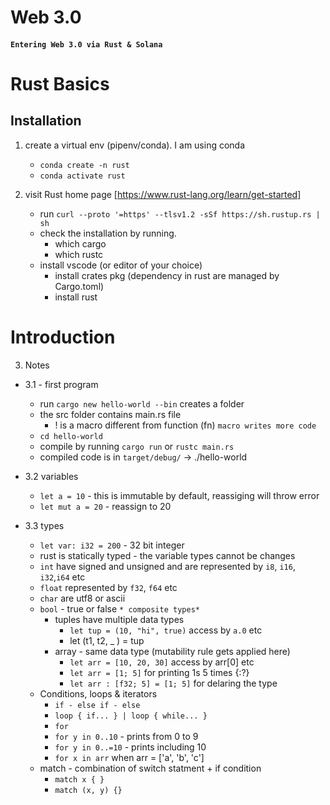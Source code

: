 # Web 3.0
#### `Entering Web 3.0 via Rust & Solana`



# Rust Basics

## Installation

1. create a virtual env (pipenv/conda). I am using conda
   * `conda create -n rust`
   * `conda activate rust`

2. visit Rust home page [https://www.rust-lang.org/learn/get-started]
   * run `curl --proto '=https' --tlsv1.2 -sSf https://sh.rustup.rs | sh`
   * check the installation by running.
     - which cargo
     - which rustc
   * install vscode (or editor of your choice)
      - install crates pkg (dependency in rust are managed by Cargo.toml)
      - install rust

# Introduction

3. Notes
  - 3.1 - first program
     * run `cargo new hello-world --bin` creates a folder
     * the src folder contains main.rs file
       - ! is a macro different from function (fn) `macro writes more code`
     * `cd hello-world`
     * compile by running `cargo run` or `rustc main.rs`
     * compiled code is in `target/debug/` -> ./hello-world
     
  - 3.2 variables
    * `let a = 10` - this is immutable by default, reassiging will throw error
    * `let mut a = 20` - reassign to 20
    
  - 3.3 types
    * `let var: i32 = 200` - 32 bit integer  
    *  rust is statically typed - the variable types cannot be changes
    *  `int` have signed and unsigned and are represented by `i8`, `i16`, `i32`,`i64` etc
    *  `float` represented by `f32`, `f64` etc
    *  `char` are utf8 or ascii
    *  `bool` - true or false
    `* composite types*`
       - tuples have multiple data types 
         - `let tup = (10, "hi", true)` access by `a.0` etc
         -  let (t1, t2, _ ) = tup
       - array - same data type (mutability rule gets applied here)
         - `let arr = [10, 20, 30]` access by arr[0] etc
         - `let arr = [1; 5]`  for printing 1s 5 times {:?}
         - `let arr : [f32; 5] = [1; 5]` for delaring the type
    * Conditions, loops & iterators
        - `if - else if - else`
        - `loop { if... } | loop { while... } `
        -  `for `
        -  `for y in 0..10` - prints from 0 to 9
        -  `for y in 0..=10` - prints including 10
        - `for x in arr` when arr = ['a', 'b', 'c']  
    * match - combination of switch statment + if condition
        -  `match x { }`
        -  `match (x, y) {}`
    
    
    
    
    
    
